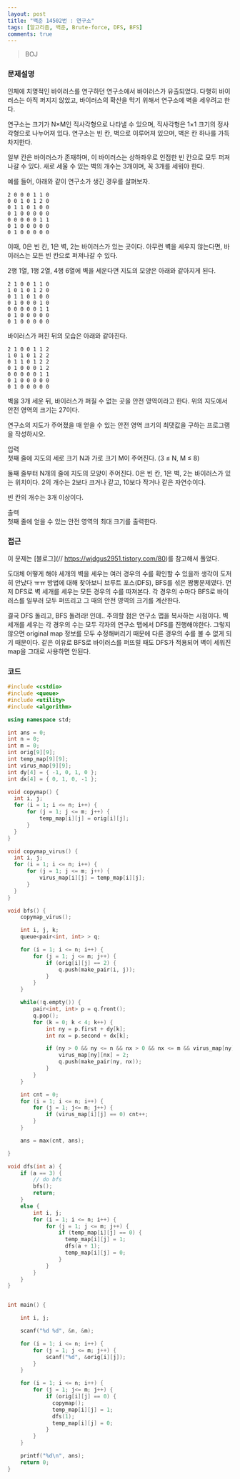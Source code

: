 ```yaml
---
layout: post
title: "백준 14502번 : 연구소"
tags: [알고리즘, 백준, Brute-force, DFS, BFS]
comments: true
---
```


> BOJ  

### 문제설명  
인체에 치명적인 바이러스를 연구하던 연구소에서 바이러스가 유출되었다. 다행히 바이러스는 아직 퍼지지 않았고, 바이러스의 확산을 막기 위해서 연구소에 벽을 세우려고 한다.  

연구소는 크기가 N×M인 직사각형으로 나타낼 수 있으며, 직사각형은 1×1 크기의 정사각형으로 나누어져 있다. 연구소는 빈 칸, 벽으로 이루어져 있으며, 벽은 칸 하나를 가득 차지한다.  

일부 칸은 바이러스가 존재하며, 이 바이러스는 상하좌우로 인접한 빈 칸으로 모두 퍼져나갈 수 있다. 새로 세울 수 있는 벽의 개수는 3개이며, 꼭 3개를 세워야 한다.  

예를 들어, 아래와 같이 연구소가 생긴 경우를 살펴보자.  
~~~
2 0 0 0 1 1 0
0 0 1 0 1 2 0
0 1 1 0 1 0 0
0 1 0 0 0 0 0
0 0 0 0 0 1 1
0 1 0 0 0 0 0
0 1 0 0 0 0 0
~~~
이때, 0은 빈 칸, 1은 벽, 2는 바이러스가 있는 곳이다. 아무런 벽을 세우지 않는다면, 바이러스는 모든 빈 칸으로 퍼져나갈 수 있다.  

2행 1열, 1행 2열, 4행 6열에 벽을 세운다면 지도의 모양은 아래와 같아지게 된다.  
~~~
2 1 0 0 1 1 0
1 0 1 0 1 2 0
0 1 1 0 1 0 0
0 1 0 0 0 1 0
0 0 0 0 0 1 1
0 1 0 0 0 0 0
0 1 0 0 0 0 0
~~~
바이러스가 퍼진 뒤의 모습은 아래와 같아진다.  
~~~
2 1 0 0 1 1 2
1 0 1 0 1 2 2
0 1 1 0 1 2 2
0 1 0 0 0 1 2
0 0 0 0 0 1 1
0 1 0 0 0 0 0
0 1 0 0 0 0 0
~~~
벽을 3개 세운 뒤, 바이러스가 퍼질 수 없는 곳을 안전 영역이라고 한다. 위의 지도에서 안전 영역의 크기는 27이다.  

연구소의 지도가 주어졌을 때 얻을 수 있는 안전 영역 크기의 최댓값을 구하는 프로그램을 작성하시오.  

입력  
첫째 줄에 지도의 세로 크기 N과 가로 크기 M이 주어진다. (3 ≤ N, M ≤ 8)  

둘째 줄부터 N개의 줄에 지도의 모양이 주어진다. 0은 빈 칸, 1은 벽, 2는 바이러스가 있는 위치이다. 2의 개수는 2보다 크거나 같고, 10보다 작거나 같은 자연수이다.  

빈 칸의 개수는 3개 이상이다.  

출력  
첫째 줄에 얻을 수 있는 안전 영역의 최대 크기를 출력한다.  

### 접근  
이 문제는 [블로그](// https://wjdgus2951.tistory.com/80)를 참고해서 풀었다.  

도대체 어떻게 해야 세개의 벽을 세우는 여러 경우의 수를 확인할 수 있을까 생각이 도저히 안났다 ㅠㅠ 방법에 대해 찾아보니 브루트 포스(DFS), BFS를 섞은 짬뽕문제였다. 먼저 DFS로 벽 세개를 세우는 모든 경우의 수를 따져본다. 각 경우의 수마다 BFS로 바이러스를 일부러 모두 퍼뜨리고 그 때의 안전 영역의 크기를 계산한다.  

결국 DFS 돌리고, BFS 돌려라! 인데.. 주의할 점은 연구소 맵을 복사하는 시점이다. 벽 세개를 세우는 각 경우의 수는 모두 각자의 연구소 맵에서 DFS를 진행해야한다. 그렇지 않으면 original map 정보를 모두 수정해버리기 때문에 다른 경우의 수를 볼 수 없게 되기 때문이다. 같은 이유로 BFS로 바이러스를 퍼뜨릴 때도 DFS가 적용되어 벽이 세워진 map을 그대로 사용하면 안된다.  

### 코드  
~~~c++
#include <cstdio>
#include <queue>
#include <utility>
#include <algorithm>

using namespace std;

int ans = 0;
int n = 0;
int m = 0;
int orig[9][9];
int temp_map[9][9];
int virus_map[9][9];
int dy[4] = { -1, 0, 1, 0 };
int dx[4] = { 0, 1, 0, -1 };

void copymap() {
  int i, j;
  for (i = 1; i <= n; i++) {
      for (j = 1; j <= m; j++) {
          temp_map[i][j] = orig[i][j];
      }
  }
}

void copymap_virus() {
  int i, j;
  for (i = 1; i <= n; i++) {
      for (j = 1; j <= m; j++) {
          virus_map[i][j] = temp_map[i][j];
      }
  }
}

void bfs() {
    copymap_virus();

    int i, j, k;
    queue<pair<int, int> > q;

    for (i = 1; i <= n; i++) {
        for (j = 1; j <= m; j++) {
            if (orig[i][j] == 2) {
                q.push(make_pair(i, j));
            }
        }
    }

    while(!q.empty()) {
        pair<int, int> p = q.front();
        q.pop();
        for (k = 0; k < 4; k++) {
            int ny = p.first + dy[k];
            int nx = p.second + dx[k];

            if (ny > 0 && ny <= n && nx > 0 && nx <= m && virus_map[ny][nx] == 0) {
                virus_map[ny][nx] = 2;
                q.push(make_pair(ny, nx));
            }
        }
    }

    int cnt = 0;
    for (i = 1; i <= n; i++) {
        for (j = 1; j<= m; j++) {
            if (virus_map[i][j] == 0) cnt++;
        }
    }

    ans = max(cnt, ans);

}

void dfs(int a) {
    if (a == 3) {
        // do bfs
        bfs();
        return;
    }
    else {
        int i, j;
        for (i = 1; i <= n; i++) {
            for (j = 1; j <= m; j++) {
                if (temp_map[i][j] == 0) {
                  temp_map[i][j] = 1;
                  dfs(a + 1);
                  temp_map[i][j] = 0;
                }
            }
        }
    }
}


int main() {

    int i, j;

    scanf("%d %d", &n, &m);

    for (i = 1; i <= n; i++) {
        for (j = 1; j <= m; j++) {
            scanf("%d", &orig[i][j]);
        }
    }

    for (i = 1; i <= n; i++) {
        for (j = 1; j<= m; j++) {
            if (orig[i][j] == 0) {
              copymap();
              temp_map[i][j] = 1;
              dfs(1);
              temp_map[i][j] = 0;
            }
        }
    }

    printf("%d\n", ans);
    return 0;
}
~~~
